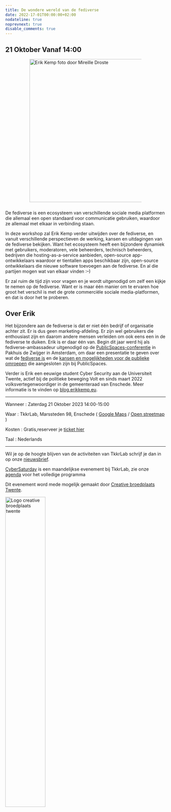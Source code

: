 ```yaml
---
title: De wondere wereld van de fediverse
date: 2022-17-01T00:00:00+02:00
nodateline: true
noprevnext: true
disable_comments: true
---
```


## 21 Oktober Vanaf 14:00 ##

<div style="margin: 0 15% 5%;">
<img src="/images/ErikKemp_doorMireilleDroste _web.jpg" width="450px"  alt="Erik Kemp foto door Mireille Droste">
</div>

De fediverse is een ecosysteem van verschillende sociale media platformen die allemaal een open standaard voor communicatie gebruiken, waardoor ze allemaal met elkaar in verbinding staan.

In deze workshop zal Erik Kemp verder uitwijden over de fediverse, en vanuit verschillende perspectieven de werking, kansen en uitdagingen van de fediverse bekijken. Want het ecosysteem heeft een bijzondere dynamiek met gebruikers, moderatoren, vele beheerders, technisch beheerders, bedrijven die hosting-as-a-service aanbieden, open-source app-ontwikkelaars waardoor er tientallen apps beschikbaar zijn, open-source ontwikkelaars die nieuwe software toevoegen aan de fediverse. En al die partijen mogen wat van elkaar vinden :–)

Er zal ruim de tijd zijn voor vragen en je wordt uitgenodigd om zelf een kijkje te nemen op de fediverse. Want er is maar één manier om te ervaren hoe groot het verschil is met de grote commerciële sociale media-platformen, en dat is door het te proberen.

## Over Erik

Het bijzondere aan de fediverse is dat er niet één bedrijf of organisatie achter zit. Er is dus geen marketing-afdeling. Er zijn wel gebruikers die enthousiast zijn en daarom andere mensen verleiden om ook eens een in de fediverse te duiken. Erik is er daar één van. Begin dit jaar werd hij als fediverse-ambassadeur uitgenodigd op de [PublicSpaces-conferentie](https://conference.publicspaces.net/) in Pakhuis de Zwijger in Amsterdam, om daar een presentatie te geven over wat de [fediverse is](https://conference.publicspaces.net/session/fediverse-verhalen) en de [kansen en mogelijkheden voor de publieke omroepen](https://conference.publicspaces.net/session/workshop-social-media-vs-publieke-waarden) die aangesloten zijn bij PublicSpaces.

Verder is Erik een eeuwige student Cyber Security aan de Universiteit Twente, actief bij de politieke beweging Volt en sinds maart 2022 volksvertegenwoordiger in de gemeenteraad van Enschede. Meer informatie is te vinden op [blog.erikkemp.eu](https://blog.erikkemp.eu).

<hr>

Wanneer : Zaterdag 21 Oktober 2023 14:00-15:00

Waar : TkkrLab, Marssteden 98, Enschede ( [Google Maps](https://www.google.com/maps/place/TkkrLab/@52.2162911,6.8203277,19z/data=!4m8!1m2!3m1!2sTkkrLab!3m4!1s0x47b8146d5a073413:0x19afd02a9c840a4!8m2!3d52.216342!4d6.8205508) / [Open streetmap](https://www.openstreetmap.org/search?query=marssteden%2098%2Censchede#map=19/52.21634/6.82055) )


Kosten : Gratis,reserveer je [ticket hier](https://tickets.tkkrlab.space/TkkrLab/3uuj3/)

Taal : Nederlands

<hr>

Wil je op de hoogte blijven van de activiteiten van TkkrLab schrijf je dan in op onze [nieuwsbrief](http://eepurl.com/gLxrLD).

[CyberSaturday](/cybersaturdays/cybersaturday/) is een maandelijkse evenement bij TkkrLab, zie onze [agenda](/agenda/) voor het volledige programma

Dit evenement word mede mogelijk gemaakt door [Creative broedplaats Twente](http://www.creatievebroedplaatsentwente.nl/).

<img width=50% src="/images/Logo-Creatieve-Broedplaatsen-Twente.jpg"  alt="Logo creative broedplaats twente">
